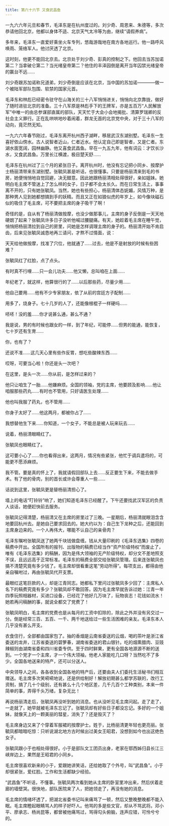 ```yaml
---
title: 第六十六节 又食武昌鱼
---
```


一九六六年元旦和春节，毛泽东是在杭州度过的。刘少奇、周恩来、朱德等，多次恭请他回北京，他都以身体不适、北京天气太冷等为由，继续“请假养病”。

多年来，毛泽东一直爱好乘坐火车专列，悠哉游哉地在南方各地巡行。他一路呼风唤雨、笼络军人。他讨厌透了北京。

这时刻，他更不能回北京去。北京处于刘少奇、彭真的控制之下。他回去当苏加诺第二？当拿破仑第二？当光绪皇帝第二？他住的丰泽园倒是离开当年囚禁光绪皇帝的赢台不远……

刘少奇跟苏加诺称兄道弟，刘少奇倒是应该在北京，当中国的苏加诺————做一个被陆军部队包围、软禁的国家元首。

毛泽东和林彪已经密令驻守在山海关的三十八军悄悄进关，悄悄向北京靠拢，做好了随时进驻北京的准备。三十八军原是林彪手下的王牌军，亦是五百万“人民解放军”中唯一的由总参谋部直属的部队，天天忙于大会小会地揭批、清算罗瑞卿的反社会主义罪行。正在乱哄哄地吵着闹着，群龙无首的北京党中央，对于三十八军的动向，竟茫然无知。

一九六六年春节刚过，毛泽东离开杭州西子湖畔，移居武汉东湖别墅。毛泽东一生喜好依山傍水。古人说智者近山，仁者近水。他认定自己即是智者，又是仁者。东湖水面宽阔，园林幽静。他又喜食武昌鱼。早在一九五九年，他有词云：才饮长沙水，又食武昌鱼。万里长江横渡，极目楚天舒……

毛泽东在杭州过了三个月的紧张日子。离开杭州时，他没有忘记把小同乡、按摩护士杨丽清带来东湖别墅。张毓凤甚是听话，也很懂事。只要是杨丽清来到毛的书房，她便悄悄地自觉回避，决无醋意。因此她跟杨丽清相处得很好，亲如姐妹。她明白毛主席不管迷上了怎么样的女子，日子都不会太长久。而在日常生活上，事事离不开的，只有她张毓凤。当然，她也有些担心，杨丽清体态妩媚，风情万种，是那种男人见到她都想搞到手的妖精。而且又正在如狼似虎的年岁上，如今像块磁石似的吸住了毛主席，可不要把主席的身子吸干了啊！

奇怪的是，自从有了杨丽清做按摩，也没少做那事儿，主席的身子反倒是一天天地硬朗了起来？张毓凤许多日子没听他喊过腰腿痛。有天，她趁着毛主席在睡午觉，悄悄把杨丽清拉到自己的房里，问她是怎样调理主席的身子的。杨丽清开始不肯启齿，后来见张毓凤诚恳地再三请问，才熬不过情面，说：

天天给他做按摩，找准了穴位，他就通了……过去，他是不是射放的时候有些困难？

张毓凤红了红脸，点了点头。

有时真不行哩……只一会儿功夫……他又懒，总叫咱在上面……

年纪老了，就这样，他算很行的了……以后那些药，尽量少用……

他自己要用……他有不少专家朋友，依了从前的宫廷方子配制……

用多了，烧身子。七十几岁的人了，还能像根棍子一样硬吗……

呸呸！没的羞……你才说甚么通，甚么不通？

我是说，男的有时候也跟女的一样，到了年纪，可能停……但男的能通，能恢复，七十岁还有生育……

你，也有了？

还说不准……这几天心里有些作反胃，想吃些酸辣东西……

哎呀，可要当心啦！你还是头一次吧？

在这里，是头一次……你从前，是怎样过来的？

他只让咱生了一胎……他嫌麻烦。全国的领袖，党的主席，他要顾及影响……他让咱服那些药丸……有时也不管用，只好请医生处理……

他也叫我服了药丸，也不管用……

你身子太好了……他这两月，都被你占了……

我想替他生下来……你知道，一个女子，不能总是被人玩来玩去……

说着，杨丽清眼睛红了。

张毓凤也眼睛红了。

这可要小心了……你也看得出来，这两月，情况有些紧张，他忙于调兵遣将的，可能更不愿添麻烦。

我不管。要是真的怀上了，我就请假回部队上去……反正要生下来，不能去做手术。有了他的骨肉，别的首长或许会尊重人一些……

话说到这里，张毓凤更是替杨丽清担心了。

墙上的电话“叮铃铃”响了，她们知道毛泽东已经醒了。下午还要找武汉军区的负责人谈话，她便赶快前去服务。

张毓凤记得清楚，杨丽清又在主席的房里过了三晚。一星期后，杨丽清就眼泪含含地要回杭州去。是她自己要求回去的。她大约以为：自己生下龙种之后，还能回到主席身边来的。一个人再伟大，哪能不认自己的亲骨肉？

毛泽东嘱咐张毓凤送了她两千块钱做盘缠。钱从大量印刷的《毛泽东选集》四卷的稿费中开出。全国所有的报刊、出版物的稿费已经当作“资产阶级特权”而废止了，唯有《毛泽东选集》的稿酬，因为是伟大领袖的无产阶级特权，却分文不差地照支不误，且远远高于正常标准。毛泽东的稿费全部交给张毓凤管理。后来连张毓凤也搞不清楚究竟有多少钱了。毛主席却很看重这笔“劳动所得”。每项支出，都得由他亲自嘱咐过，再由张毓凤代开支票。

最眼红这笔巨款的人，却是江青同志。她都私下里问过张毓凤多少回了：主席私人名下的稿费究竟有多少？张毓凤却不敢回答。因为毛主席早就告诉过她：江青一年四季玩照相器材，买进口设备，已经花了他好几万块了，玩物丧志！花钱如流水！她若再问稿酬的事，就说全都交了党费了！

张毓凤明白，毛主席的党费也是从每月的工资中扣除的，除此之外并没有另交过一分。倒是经常三百、五百、一千、两千地送给过一些生活困难的亲友。毛泽东本人几乎没有甚么开支。

衣食住行，全部都由国家包了。抽的香烟是云南省委送的云烟，喝的茶叶是浙江省委送的龙井，江苏省委送的碧箩春，湖南省委送的君山银针。吃的烟熏腊肉、豆豉辣椒则由湖南省委和四川省委专供。至于四时鲜果，更有全国各地源源不断的送到。一个党才一个主席，才一个伟大领袖，他老人家能吃几口呀？当然吃不了多少。全国各地送来的特产，还可以分送人。

中央领导人之间，各各收到全国各地的特产后，还要由夫人们委托生活秘书们相互赠送。毛主席多次笑嗬嗬地说，还是供给制好！解放初期甚么都学苏联的，改行工资制，搞了几十个级别，还有甚么十几个地区差，几千几百个工种类别，本来一件简单的事，弄得千头万绪，复杂无比！

再说杨丽清走后，张毓凤再没听到她的消息。也从没听见毛主席问起。走了走了，一走就了，她早就被毛泽东忘记了。张毓凤却有好些日子都没忘记。多好的一个姐妹，就像天上的一颗美丽的彗星，消失了？还是毁灭了？

毛主席身边又来了个穿着军服裙的按摩护士。姓于，比杨丽清更年轻也更亮丽。张毓凤都暗暗吃惊：只听说湖北地方古时候出过美女王昭君，没想到如今也出这绝色女子。

张毓凤跟小于也相处得很好。小于是部队文工团员出身，老家在鄂西姊归县长江三峡岸边上，果然是王昭君的小同乡。

毛主席很喜欢新来的小于，爱跟她讲笑话，还给她取了个外号，叫“武昌鱼”。小于却很紧张，爱红脸。工作和生活都缺少经验。

“武昌鱼”不听话，不懂事。张毓凤两次看到她从主席的卧室里冲出来，然后伏着走廊的墙壁哭。很快地，部队医院来了人，把她领走了，再没有她的消息。

毛主席的情绪坏透了，把湖北省委书记叫来痛骂了一顿，然后又整晚整晚都不能入眠。毛主席瞪起眼睛骂人的样子好吓人。他骂的多是些文官，却从不骂武将。邓小平、廖承志、杨尚昆等，都曾被他痛骂过，骂得勾头俯脑，连声应错，可怜兮兮的。
